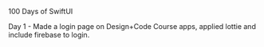 100 Days of SwiftUI 

Day 1 - Made a login page on Design+Code Course apps, applied lottie and include firebase to login. 
